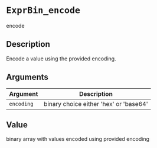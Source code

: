 # `ExprBin_encode`

encode


## Description

Encode a value using the provided encoding.


## Arguments

Argument      |Description
------------- |----------------
`encoding`     |     binary choice either 'hex' or 'base64'


## Value

binary array with values encoded using provided encoding


